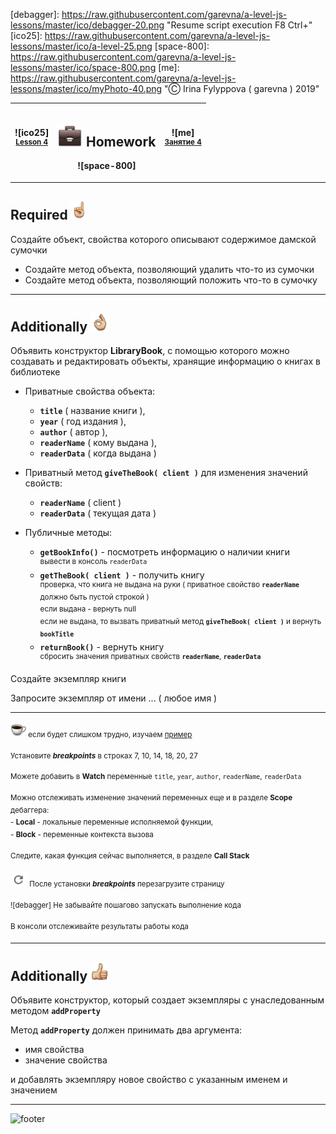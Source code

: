 [footer]: https://github.com/garevna/js-course/raw/master/images/a-level-ico.png?raw=true
[hw-40]: https://raw.githubusercontent.com/garevna/a-level-js-lessons/master/ico/briefcase-40.png
[cap-25]: https://raw.githubusercontent.com/garevna/a-level-js-lessons/master/ico/coffee-25.png
[point-30]: https://raw.githubusercontent.com/garevna/a-level-js-lessons/master/ico/point_up-30.png
[ok-30]: https://raw.githubusercontent.com/garevna/a-level-js-lessons/master/ico/ok-30.png
[super-30]: https://raw.githubusercontent.com/garevna/a-level-js-lessons/master/ico/super-30.png
[warn-30]: https://raw.githubusercontent.com/garevna/a-level-js-lessons/master/ico/warning-30.png
[reload]: https://raw.githubusercontent.com/garevna/a-level-js-lessons/master/ico/reload.png
[debagger]: https://raw.githubusercontent.com/garevna/a-level-js-lessons/master/ico/debagger-20.png "Resume script execution F8 Ctrl+\"
[ico25]: https://raw.githubusercontent.com/garevna/a-level-js-lessons/master/ico/a-level-25.png
[space-800]: https://raw.githubusercontent.com/garevna/a-level-js-lessons/master/ico/space-800.png
[me]: https://raw.githubusercontent.com/garevna/a-level-js-lessons/master/ico/myPhoto-40.png "Ⓒ Irina Fylyppova ( garevna ) 2019"

| ![ico25] <br/><sup>[**Lesson&nbsp;4**](../lessons/lesson-04.md)</sup> | <h2>![hw-40] Homework</h2>![space-800] | ![me] <br/><sup>[**Занятие&nbsp;4**](../lessons/lesson-04.md)</sup> |
|-|-|-|

_________________________________________________________________________

## Required ![point-30]

Создайте объект, свойства которого описывают содержимое дамской сумочки
* Создайте метод объекта, позволяющий удалить что-то из сумочки
* Создайте метод объекта, позволяющий положить что-то в сумочку

______________________________________________________________________________

## Additionally ![ok-30]

Объявить конструктор **LibraryBook**, с помощью которого можно создавать и редактировать объекты, хранящие информацию о книгах в библиотеке

* Приватные свойства объекта:
    * **`title`** ( название книги ),
    * **`year`** ( год издания ),
    * **`author`** ( автор ),
    * **`readerName`** ( кому выдана ),
    * **`readerData`** ( когда выдана )

* Приватный метод **`giveTheBook( client )`** для изменения значений свойств:
    * **`readerName`** ( client )
    * **`readerData`** ( текущая дата )

* Публичные методы:
    * **`getBookInfo()`** - посмотреть информацию о наличии книги<br>
        <sup>вывести в консоль `readerData`</sup><br>
    * **`getTheBook( client )`** -  получить книгу<br>
        <sup>проверка, что книга не выдана на руки ( приватное свойство **`readerName`** должно быть пустой строкой )</sup><br>
        <sup>если выдана - вернуть null</sup><br>
        <sup>если не выдана, то вызвать приватный метод **`giveTheBook( client )`** и вернуть **`bookTitle`**</sup><br>
    * **`returnBook()`** - вернуть книгу<br>
        <sup>сбросить значения приватных свойств **`readerName`**, **`readerData`**</sup>

Создайте экземпляр книги

Запросите экземпляр от имени ... ( любое имя )

___________________________________________________________________________________________________________

<sup>![cap-25] если будет слишком трудно, изучаем [пример](https://garevna.github.io/js-samples/#10)</sup>

<sup>Установите **_breakpoints_** в строках  7, 10, 14, 18, 20, 27</sup>

<sup>Можете добавить в  **Watch**  переменные `title`, `year`, `author`, `readerName`, `readerData`</sup>

<sup>Mожно отслеживать изменение значений переменных еще и  в разделе **Scope**  дебаггера:<br>
    - **Local** - локальные переменные исполняемой функции,<br>
    - **Block** - переменные контекста вызова</sup>

<sup>Следите, какая функция сейчас выполняется, в разделе **Call Stack**</sup>

<sup>![reload] После установки **_breakpoints_** перезагрузите страницу</sup>

<sup>![debagger] Не забывайте пошагово запускать выполнение кода</sup>

<sup>В консоли отслеживайте результаты работы кода</sup>

______________________________________________________________________________

## Additionally ![super-30]

Объявите конструктор, который создает экземпляры с унаследованным методом **`addProperty`**

Метод **`addProperty`** должен принимать два аргумента:

* имя свойства
* значение свойства

и добавлять экземпляру новое свойство с указанным именем и значением

_________________________________________________________________________

![footer]
